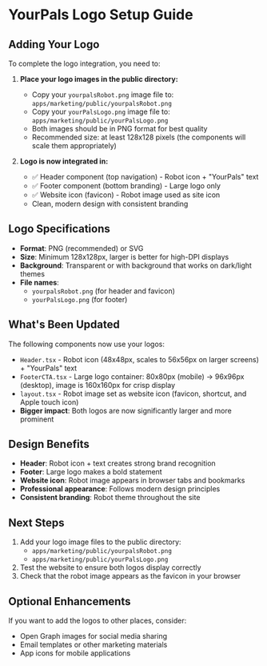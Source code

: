 # YourPals Logo Setup Guide

## Adding Your Logo

To complete the logo integration, you need to:

1. **Place your logo images in the public directory:**
   - Copy your `yourpalsRobot.png` image file to: `apps/marketing/public/yourpalsRobot.png`
   - Copy your `yourPalsLogo.png` image file to: `apps/marketing/public/yourPalsLogo.png`
   - Both images should be in PNG format for best quality
   - Recommended size: at least 128x128 pixels (the components will scale them appropriately)

2. **Logo is now integrated in:**
   - ✅ Header component (top navigation) - Robot icon + "YourPals" text
   - ✅ Footer component (bottom branding) - Large logo only
   - ✅ Website icon (favicon) - Robot image used as site icon
   - Clean, modern design with consistent branding

## Logo Specifications

- **Format**: PNG (recommended) or SVG
- **Size**: Minimum 128x128px, larger is better for high-DPI displays
- **Background**: Transparent or with background that works on dark/light themes
- **File names**: 
  - `yourpalsRobot.png` (for header and favicon)
  - `yourPalsLogo.png` (for footer)

## What's Been Updated

The following components now use your logos:
- `Header.tsx` - Robot icon (48x48px, scales to 56x56px on larger screens) + "YourPals" text
- `FooterCTA.tsx` - Large logo container: 80x80px (mobile) → 96x96px (desktop), image is 160x160px for crisp display
- `layout.tsx` - Robot image set as website icon (favicon, shortcut, and Apple touch icon)
- **Bigger impact**: Both logos are now significantly larger and more prominent

## Design Benefits

- **Header**: Robot icon + text creates strong brand recognition
- **Footer**: Large logo makes a bold statement
- **Website icon**: Robot image appears in browser tabs and bookmarks
- **Professional appearance**: Follows modern design principles
- **Consistent branding**: Robot theme throughout the site

## Next Steps

1. Add your logo image files to the public directory:
   - `apps/marketing/public/yourpalsRobot.png`
   - `apps/marketing/public/yourPalsLogo.png`
2. Test the website to ensure both logos display correctly
3. Check that the robot image appears as the favicon in your browser

## Optional Enhancements

If you want to add the logos to other places, consider:
- Open Graph images for social media sharing
- Email templates or other marketing materials
- App icons for mobile applications
